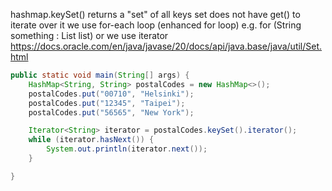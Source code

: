 hashmap.keySet() returns a "set" of all keys
set does not have get()
to iterate over it we use for-each loop (enhanced for loop) e.g. for (String something : List list)
or we use iterator
https://docs.oracle.com/en/java/javase/20/docs/api/java.base/java/util/Set.html

```java
public static void main(String[] args) {
    HashMap<String, String> postalCodes = new HashMap<>();
    postalCodes.put("00710", "Helsinki");
    postalCodes.put("12345", "Taipei");
    postalCodes.put("56565", "New York");

    Iterator<String> iterator = postalCodes.keySet().iterator();
    while (iterator.hasNext()) {
        System.out.println(iterator.next());
    }

}
```
